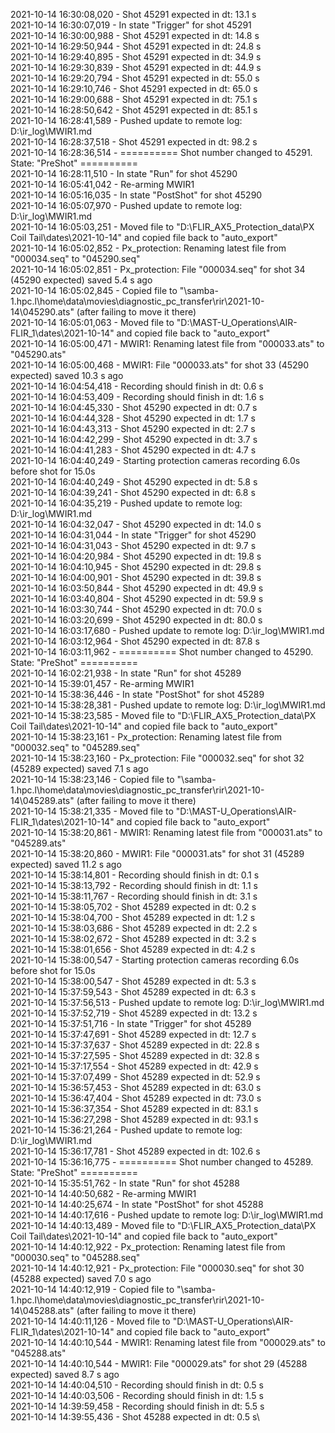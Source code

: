 2021-10-14 16:30:08,020 - Shot 45291 expected in dt: 13.1 s\
2021-10-14 16:30:07,019 - In state "Trigger" for shot 45291\
2021-10-14 16:30:00,988 - Shot 45291 expected in dt: 14.8 s\
2021-10-14 16:29:50,944 - Shot 45291 expected in dt: 24.8 s\
2021-10-14 16:29:40,895 - Shot 45291 expected in dt: 34.9 s\
2021-10-14 16:29:30,839 - Shot 45291 expected in dt: 44.9 s\
2021-10-14 16:29:20,794 - Shot 45291 expected in dt: 55.0 s\
2021-10-14 16:29:10,746 - Shot 45291 expected in dt: 65.0 s\
2021-10-14 16:29:00,688 - Shot 45291 expected in dt: 75.1 s\
2021-10-14 16:28:50,642 - Shot 45291 expected in dt: 85.1 s\
2021-10-14 16:28:41,589 - Pushed update to remote log: D:\ir_log\MWIR1.md\
2021-10-14 16:28:37,518 - Shot 45291 expected in dt: 98.2 s\
2021-10-14 16:28:36,514 - ========== Shot number changed to 45291. State: "PreShot" ==========\
2021-10-14 16:28:11,510 - In state "Run" for shot 45290\
2021-10-14 16:05:41,042 - Re-arming MWIR1\
2021-10-14 16:05:16,035 - In state "PostShot" for shot 45290\
2021-10-14 16:05:07,970 - Pushed update to remote log: D:\ir_log\MWIR1.md\
2021-10-14 16:05:03,251 - Moved file to "D:\FLIR_AX5_Protection_data\PX Coil Tail\dates\2021-10-14" and copied file back to "auto_export"\
2021-10-14 16:05:02,852 - Px_protection: Renaming latest file from "000034.seq" to "045290.seq"\
2021-10-14 16:05:02,851 - Px_protection: File "000034.seq" for shot 34 (45290 expected) saved 5.4 s ago\
2021-10-14 16:05:02,845 - Copied file to "\\samba-1.hpc.l\home\data\movies\diagnostic_pc_transfer\rir\2021-10-14\045290.ats" (after failing to move it there)\
2021-10-14 16:05:01,063 - Moved file to "D:\MAST-U_Operations\AIR-FLIR_1\dates\2021-10-14" and copied file back to "auto_export"\
2021-10-14 16:05:00,471 - MWIR1: Renaming latest file from "000033.ats" to "045290.ats"\
2021-10-14 16:05:00,468 - MWIR1: File "000033.ats" for shot 33 (45290 expected) saved 10.3 s ago\
2021-10-14 16:04:54,418 - Recording should finish in dt: 0.6 s\
2021-10-14 16:04:53,409 - Recording should finish in dt: 1.6 s\
2021-10-14 16:04:45,330 - Shot 45290 expected in dt: 0.7 s\
2021-10-14 16:04:44,328 - Shot 45290 expected in dt: 1.7 s\
2021-10-14 16:04:43,313 - Shot 45290 expected in dt: 2.7 s\
2021-10-14 16:04:42,299 - Shot 45290 expected in dt: 3.7 s\
2021-10-14 16:04:41,283 - Shot 45290 expected in dt: 4.7 s\
2021-10-14 16:04:40,249 - Starting protection cameras recording 6.0s before shot for 15.0s\
2021-10-14 16:04:40,249 - Shot 45290 expected in dt: 5.8 s\
2021-10-14 16:04:39,241 - Shot 45290 expected in dt: 6.8 s\
2021-10-14 16:04:35,219 - Pushed update to remote log: D:\ir_log\MWIR1.md\
2021-10-14 16:04:32,047 - Shot 45290 expected in dt: 14.0 s\
2021-10-14 16:04:31,044 - In state "Trigger" for shot 45290\
2021-10-14 16:04:31,043 - Shot 45290 expected in dt: 9.7 s\
2021-10-14 16:04:20,984 - Shot 45290 expected in dt: 19.8 s\
2021-10-14 16:04:10,945 - Shot 45290 expected in dt: 29.8 s\
2021-10-14 16:04:00,901 - Shot 45290 expected in dt: 39.8 s\
2021-10-14 16:03:50,844 - Shot 45290 expected in dt: 49.9 s\
2021-10-14 16:03:40,804 - Shot 45290 expected in dt: 59.9 s\
2021-10-14 16:03:30,744 - Shot 45290 expected in dt: 70.0 s\
2021-10-14 16:03:20,699 - Shot 45290 expected in dt: 80.0 s\
2021-10-14 16:03:17,680 - Pushed update to remote log: D:\ir_log\MWIR1.md\
2021-10-14 16:03:12,964 - Shot 45290 expected in dt: 87.8 s\
2021-10-14 16:03:11,962 - ========== Shot number changed to 45290. State: "PreShot" ==========\
2021-10-14 16:02:21,938 - In state "Run" for shot 45289\
2021-10-14 15:39:01,457 - Re-arming MWIR1\
2021-10-14 15:38:36,446 - In state "PostShot" for shot 45289\
2021-10-14 15:38:28,381 - Pushed update to remote log: D:\ir_log\MWIR1.md\
2021-10-14 15:38:23,585 - Moved file to "D:\FLIR_AX5_Protection_data\PX Coil Tail\dates\2021-10-14" and copied file back to "auto_export"\
2021-10-14 15:38:23,161 - Px_protection: Renaming latest file from "000032.seq" to "045289.seq"\
2021-10-14 15:38:23,160 - Px_protection: File "000032.seq" for shot 32 (45289 expected) saved 7.1 s ago\
2021-10-14 15:38:23,146 - Copied file to "\\samba-1.hpc.l\home\data\movies\diagnostic_pc_transfer\rir\2021-10-14\045289.ats" (after failing to move it there)\
2021-10-14 15:38:21,335 - Moved file to "D:\MAST-U_Operations\AIR-FLIR_1\dates\2021-10-14" and copied file back to "auto_export"\
2021-10-14 15:38:20,861 - MWIR1: Renaming latest file from "000031.ats" to "045289.ats"\
2021-10-14 15:38:20,860 - MWIR1: File "000031.ats" for shot 31 (45289 expected) saved 11.2 s ago\
2021-10-14 15:38:14,801 - Recording should finish in dt: 0.1 s\
2021-10-14 15:38:13,792 - Recording should finish in dt: 1.1 s\
2021-10-14 15:38:11,767 - Recording should finish in dt: 3.1 s\
2021-10-14 15:38:05,702 - Shot 45289 expected in dt: 0.2 s\
2021-10-14 15:38:04,700 - Shot 45289 expected in dt: 1.2 s\
2021-10-14 15:38:03,686 - Shot 45289 expected in dt: 2.2 s\
2021-10-14 15:38:02,672 - Shot 45289 expected in dt: 3.2 s\
2021-10-14 15:38:01,656 - Shot 45289 expected in dt: 4.2 s\
2021-10-14 15:38:00,547 - Starting protection cameras recording 6.0s before shot for 15.0s\
2021-10-14 15:38:00,547 - Shot 45289 expected in dt: 5.3 s\
2021-10-14 15:37:59,543 - Shot 45289 expected in dt: 6.3 s\
2021-10-14 15:37:56,513 - Pushed update to remote log: D:\ir_log\MWIR1.md\
2021-10-14 15:37:52,719 - Shot 45289 expected in dt: 13.2 s\
2021-10-14 15:37:51,716 - In state "Trigger" for shot 45289\
2021-10-14 15:37:47,691 - Shot 45289 expected in dt: 12.7 s\
2021-10-14 15:37:37,637 - Shot 45289 expected in dt: 22.8 s\
2021-10-14 15:37:27,595 - Shot 45289 expected in dt: 32.8 s\
2021-10-14 15:37:17,554 - Shot 45289 expected in dt: 42.9 s\
2021-10-14 15:37:07,499 - Shot 45289 expected in dt: 52.9 s\
2021-10-14 15:36:57,453 - Shot 45289 expected in dt: 63.0 s\
2021-10-14 15:36:47,404 - Shot 45289 expected in dt: 73.0 s\
2021-10-14 15:36:37,354 - Shot 45289 expected in dt: 83.1 s\
2021-10-14 15:36:27,298 - Shot 45289 expected in dt: 93.1 s\
2021-10-14 15:36:21,264 - Pushed update to remote log: D:\ir_log\MWIR1.md\
2021-10-14 15:36:17,781 - Shot 45289 expected in dt: 102.6 s\
2021-10-14 15:36:16,775 - ========== Shot number changed to 45289. State: "PreShot" ==========\
2021-10-14 15:35:51,762 - In state "Run" for shot 45288\
2021-10-14 14:40:50,682 - Re-arming MWIR1\
2021-10-14 14:40:25,674 - In state "PostShot" for shot 45288\
2021-10-14 14:40:17,616 - Pushed update to remote log: D:\ir_log\MWIR1.md\
2021-10-14 14:40:13,489 - Moved file to "D:\FLIR_AX5_Protection_data\PX Coil Tail\dates\2021-10-14" and copied file back to "auto_export"\
2021-10-14 14:40:12,922 - Px_protection: Renaming latest file from "000030.seq" to "045288.seq"\
2021-10-14 14:40:12,921 - Px_protection: File "000030.seq" for shot 30 (45288 expected) saved 7.0 s ago\
2021-10-14 14:40:12,919 - Copied file to "\\samba-1.hpc.l\home\data\movies\diagnostic_pc_transfer\rir\2021-10-14\045288.ats" (after failing to move it there)\
2021-10-14 14:40:11,126 - Moved file to "D:\MAST-U_Operations\AIR-FLIR_1\dates\2021-10-14" and copied file back to "auto_export"\
2021-10-14 14:40:10,544 - MWIR1: Renaming latest file from "000029.ats" to "045288.ats"\
2021-10-14 14:40:10,544 - MWIR1: File "000029.ats" for shot 29 (45288 expected) saved 8.7 s ago\
2021-10-14 14:40:04,510 - Recording should finish in dt: 0.5 s\
2021-10-14 14:40:03,506 - Recording should finish in dt: 1.5 s\
2021-10-14 14:39:59,458 - Recording should finish in dt: 5.5 s\
2021-10-14 14:39:55,436 - Shot 45288 expected in dt: 0.5 s\
